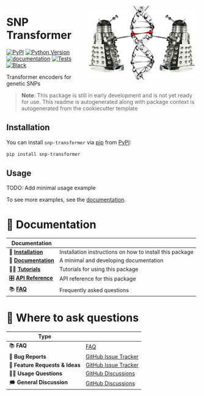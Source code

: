 <a href="https://github.com/KennethEnevoldsen/snp-transformer"><img src="https://github.com/KennethEnevoldsen/snp-transformer/blob/main/docs/_static/icon.png?raw=true" width="300" align="right"/></a>

# SNP Transformer

[![PyPI](https://img.shields.io/pypi/v/snp-transformer.svg)][pypi status]
[![Python Version](https://img.shields.io/pypi/pyversions/snp-transformer)][pypi status]
[![documentation](https://github.com/KennethEnevoldsen/snp-transformer/actions/workflows/documentation.yml/badge.svg)][documentation]
[![Tests](https://github.com/KennethEnevoldsen/snp-transformer/actions/workflows/tests.yml/badge.svg)][tests]
[![Black](https://img.shields.io/badge/code%20style-black-000000.svg)][black]

[pypi status]: https://pypi.org/project/snp-transformer/
[documentation]: https://KennethEnevoldsen.github.io/snp-transformer/
[tests]: https://github.com/KennethEnevoldsen/snp-transformer/actions?workflow=Tests
[black]: https://github.com/psf/black


<!-- start short-description -->

Transformer encoders for genetic SNPs

> **Note**: This package is still in early development and is not yet ready for use. This readme is autogenerated along with package context is autogenerated from the cookiecutter template

<!-- end short-description -->

## Installation

You can install `snp-transformer` via [pip] from [PyPI]:

```bash
pip install snp-transformer
```

[pip]: https://pip.pypa.io/en/stable/installing/
[PyPI]: https://pypi.org/project/snp-transformer/

## Usage

TODO: Add minimal usage example

To see more examples, see the [documentation].

# 📖 Documentation

| Documentation         |                                                          |
| --------------------- | -------------------------------------------------------- |
| 🔧 **[Installation]**  | Installation instructions on how to install this package |
| 📖 **[Documentation]** | A minimal and developing documentation                   |
| 👩‍💻 **[Tutorials]**     | Tutorials for using this package                         |
| 🎛️ **[API Reference]** | API reference for this package                           |
| 📚 **[FAQ]**           | Frequently asked questions                               |


# 💬 Where to ask questions

| Type                           |                        |
| ------------------------------ | ---------------------- |
| 📚 **FAQ**                      | [FAQ]                  |
| 🚨 **Bug Reports**              | [GitHub Issue Tracker] |
| 🎁 **Feature Requests & Ideas** | [GitHub Issue Tracker] |
| 👩‍💻 **Usage Questions**          | [GitHub Discussions]   |
| 🗯 **General Discussion**       | [GitHub Discussions]   |

[Documentation]: https://KennethEnevoldsen.github.io/snp-transformer/index.html
[Installation]: https://KennethEnevoldsen.github.io/snp-transformer/installation.html
[Tutorials]: https://KennethEnevoldsen.github.io/snp-transformer/tutorials.html
[API Reference]: https://KennethEnevoldsen.github.io/snp-transformer/references.html
[FAQ]: https://KennethEnevoldsen.github.io/snp-transformer/faq.html
[github issue tracker]: https://github.com/KennethEnevoldsen/snp-transformer/issues
[github discussions]: https://github.com/KennethEnevoldsen/snp-transformer/discussions


